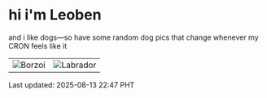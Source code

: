 # hi i'm Leoben

and i like dogs—so have some random dog pics that change whenever my CRON feels like it

|  |  |
|--------|----------|
| ![Borzoi](https://random-dog-vercel.vercel.app/api/random-borzoi?v=1755096449) | ![Labrador](https://random-dog-vercel.vercel.app/api/random-labrador?v=1755096449) |

Last updated: 2025-08-13 22:47 PHT
